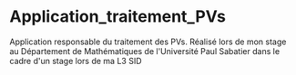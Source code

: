 # Application_traitement_PVs
Application responsable du traitement des PVs. Réalisé lors de mon stage au Département de Mathématiques de l'Université Paul Sabatier dans le cadre d'un stage lors de ma L3 SID

